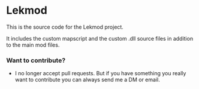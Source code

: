 # Lekmod

This is the source code for the Lekmod project.

It includes the custom mapscript and the custom .dll source files in addition to the main mod files.


### Want to contribute?
* I no longer accept pull requests. But if you have something you really want to contribute you can always send me a DM or email.









